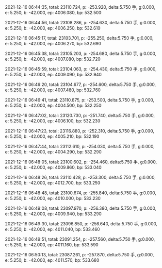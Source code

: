 2021-12-16 06:44:35, total: 23110.724, p: -253.920, delta:5.750 手, g:0.000, e: 5.250, b: -42.000, ep: 4006.080, bp: 532.500

2021-12-16 06:44:56, total: 23108.286, p: -254.630, delta:5.750 手, g:0.000, e: 5.250, b: -42.000, ep: 4006.250, bp: 532.610

2021-12-16 06:45:17, total: 23103.701, p: -255.250, delta:5.750 手, g:0.000, e: 5.250, b: -42.000, ep: 4006.270, bp: 532.690

2021-12-16 06:45:38, total: 23105.203, p: -254.680, delta:5.750 手, g:0.000, e: 5.250, b: -42.000, ep: 4007.080, bp: 532.720

2021-12-16 06:45:59, total: 23104.063, p: -254.430, delta:5.750 手, g:0.000, e: 5.250, b: -42.000, ep: 4009.090, bp: 532.940

2021-12-16 06:46:20, total: 23104.677, p: -254.600, delta:5.750 手, g:0.000, e: 5.250, b: -42.000, ep: 4007.480, bp: 532.760

2021-12-16 06:46:41, total: 23110.875, p: -253.500, delta:5.750 手, g:0.000, e: 5.250, b: -42.000, ep: 4004.500, bp: 532.250

2021-12-16 06:47:02, total: 23120.730, p: -251.740, delta:5.750 手, g:0.000, e: 5.250, b: -42.000, ep: 4006.100, bp: 532.230

2021-12-16 06:47:23, total: 23116.880, p: -252.310, delta:5.750 手, g:0.000, e: 5.250, b: -42.000, ep: 4005.210, bp: 532.190

2021-12-16 06:47:44, total: 23112.610, p: -254.030, delta:5.750 手, g:0.000, e: 5.250, b: -42.000, ep: 4004.290, bp: 532.290

2021-12-16 06:48:05, total: 23100.602, p: -254.460, delta:5.750 手, g:0.000, e: 5.250, b: -42.000, ep: 4009.860, bp: 533.040

2021-12-16 06:48:26, total: 23110.428, p: -253.300, delta:5.750 手, g:0.000, e: 5.250, b: -42.000, ep: 4012.700, bp: 533.250

2021-12-16 06:48:48, total: 23100.674, p: -255.840, delta:5.750 手, g:0.000, e: 5.250, b: -42.000, ep: 4010.000, bp: 533.230

2021-12-16 06:49:08, total: 23097.970, p: -256.380, delta:5.750 手, g:0.000, e: 5.250, b: -42.000, ep: 4009.940, bp: 533.290

2021-12-16 06:49:30, total: 23096.850, p: -256.640, delta:5.750 手, g:0.000, e: 5.250, b: -42.000, ep: 4011.040, bp: 533.460

2021-12-16 06:49:51, total: 23091.254, p: -257.560, delta:5.750 手, g:0.000, e: 5.250, b: -42.000, ep: 4011.160, bp: 533.590

2021-12-16 06:50:13, total: 23087.261, p: -257.870, delta:5.750 手, g:0.000, e: 5.250, b: -42.000, ep: 4011.570, bp: 533.680